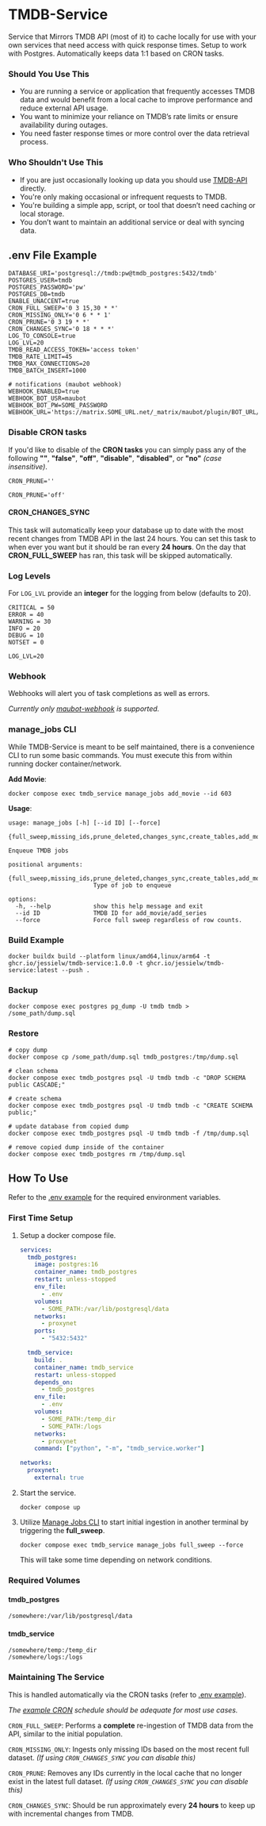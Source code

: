 # TMDB-Service

Service that Mirrors TMDB API (most of it) to cache locally for use with your own services that need access with quick response times. Setup to work with Postgres. Automatically keeps data 1:1 based on CRON tasks.

### Should You Use This

- You are running a service or application that frequently accesses TMDB data and would benefit from a local cache to improve performance and reduce external API usage.
- You want to minimize your reliance on TMDB’s rate limits or ensure availability during outages.
- You need faster response times or more control over the data retrieval process.

### Who Shouldn't Use This

- If you are just occasionally looking up data you should use [TMDB-API](https://developer.themoviedb.org/docs/getting-started) directly.
- You're only making occasional or infrequent requests to TMDB.
- You're building a simple app, script, or tool that doesn’t need caching or local storage.
- You don’t want to maintain an additional service or deal with syncing data.

## .env File Example

```
DATABASE_URI='postgresql://tmdb:pw@tmdb_postgres:5432/tmdb'
POSTGRES_USER=tmdb
POSTGRES_PASSWORD='pw'
POSTGRES_DB=tmdb
ENABLE_UNACCENT=true
CRON_FULL_SWEEP='0 3 15,30 * *'
CRON_MISSING_ONLY='0 6 * * 1'
CRON_PRUNE='0 3 19 * *'
CRON_CHANGES_SYNC='0 18 * * *'
LOG_TO_CONSOLE=true
LOG_LVL=20
TMDB_READ_ACCESS_TOKEN='access token'
TMDB_RATE_LIMIT=45
TMDB_MAX_CONNECTIONS=20
TMDB_BATCH_INSERT=1000

# notifications (maubot webhook)
WEBHOOK_ENABLED=true
WEBHOOK_BOT_USR=maubot
WEBHOOK_BOT_PW=SOME_PASSWORD
WEBHOOK_URL='https://matrix.SOME_URL.net/_matrix/maubot/plugin/BOT_URL/send'
```

### Disable CRON tasks

If you'd like to disable of the **CRON tasks** you can simply pass any of the following **""**, **"false"**, **"off"**, **"disable"**, **"disabled"**, or **"no"** _(case insensitive)_.

`CRON_PRUNE=''`

`CRON_PRUNE='off'`

#### CRON_CHANGES_SYNC

This task will automatically keep your database up to date with the most recent changes from TMDB API in the last 24 hours. You can set this task to when ever you want but it should be ran every **24 hours**. On the day that **CRON_FULL_SWEEP** has ran, this task will be skipped automatically.

### Log Levels

For `LOG_LVL` provide an **integer** for the logging from below (defaults to 20).

```
CRITICAL = 50
ERROR = 40
WARNING = 30
INFO = 20
DEBUG = 10
NOTSET = 0
```

`LOG_LVL=20`

### Webhook

Webhooks will alert you of task completions as well as errors.

_Currently only [maubot-webhook](https://github.com/jkhsjdhjs/maubot-webhook) is supported._

### manage_jobs CLI

While TMDB-Service is meant to be self maintained, there is a convenience CLI to run some basic commands. You must execute this from within running docker container/network.

**Add Movie**:

```
docker compose exec tmdb_service manage_jobs add_movie --id 603
```

**Usage**:

```
usage: manage_jobs [-h] [--id ID] [--force]
                   {full_sweep,missing_ids,prune_deleted,changes_sync,create_tables,add_movie,add_series}

Enqueue TMDB jobs

positional arguments:
  {full_sweep,missing_ids,prune_deleted,changes_sync,create_tables,add_movie,add_series}
                        Type of job to enqueue

options:
  -h, --help            show this help message and exit
  --id ID               TMDB ID for add_movie/add_series
  --force               Force full sweep regardless of row counts.
```

### Build Example

```
docker buildx build --platform linux/amd64,linux/arm64 -t ghcr.io/jessielw/tmdb-service:1.0.0 -t ghcr.io/jessielw/tmdb-service:latest --push .
```

### Backup

```
docker compose exec postgres pg_dump -U tmdb tmdb > /some_path/dump.sql
```

### Restore

```
# copy dump
docker compose cp /some_path/dump.sql tmdb_postgres:/tmp/dump.sql

# clean schema
docker compose exec tmdb_postgres psql -U tmdb tmdb -c "DROP SCHEMA public CASCADE;"

# create schema
docker compose exec tmdb_postgres psql -U tmdb tmdb -c "CREATE SCHEMA public;"

# update database from copied dump
docker compose exec tmdb_postgres psql -U tmdb tmdb -f /tmp/dump.sql

# remove copied dump inside of the container
docker compose exec tmdb_postgres rm /tmp/dump.sql
```

## How To Use

Refer to the [.env example](#env-file-example) for the required environment variables.

### First Time Setup

1. Setup a docker compose file.

   ```yaml
   services:
     tmdb_postgres:
       image: postgres:16
       container_name: tmdb_postgres
       restart: unless-stopped
       env_file:
         - .env
       volumes:
         - SOME_PATH:/var/lib/postgresql/data
       networks:
         - proxynet
       ports:
         - "5432:5432"

     tmdb_service:
       build: .
       container_name: tmdb_service
       restart: unless-stopped
       depends_on:
         - tmdb_postgres
       env_file:
         - .env
       volumes:
         - SOME_PATH:/temp_dir
         - SOME_PATH:/logs
       networks:
         - proxynet
       command: ["python", "-m", "tmdb_service.worker"]

   networks:
     proxynet:
       external: true
   ```

2. Start the service.

   `docker compose up`

3. Utilize [Manage Jobs CLI](#manage_jobs-cli) to start initial ingestion in another terminal by triggering the **full_sweep**.

   `docker compose exec tmdb_service manage_jobs full_sweep --force`

   This will take some time depending on network conditions.

### Required Volumes

#### tmdb_postgres

```
/somewhere:/var/lib/postgresql/data
```

#### tmdb_service

```
/somewhere/temp:/temp_dir
/somewhere/logs:/logs
```

### Maintaining The Service

This is handled automatically via the CRON tasks (refer to [.env example](#env-file-example)).

_The [example CRON](#env-file-example) schedule should be adequate for most use cases._

`CRON_FULL_SWEEP`: Performs a **complete** re-ingestion of TMDB data from the API, similar to the initial population.

`CRON_MISSING_ONLY`: Ingests only missing IDs based on the most recent full dataset. _(If using `CRON_CHANGES_SYNC` you can disable this)_

`CRON_PRUNE`: Removes any IDs currently in the local cache that no longer exist in the latest full dataset. _(If using `CRON_CHANGES_SYNC` you can disable this)_

`CRON_CHANGES_SYNC`: Should be run approximately every **24 hours** to keep up with incremental changes from TMDB.
